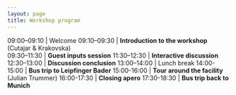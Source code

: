 ```yaml
---
layout: page
title: Workshop program
---
```



09:00–09:10 | Welcome 
09:10–09:30 | **Introduction to the workshop** (Cutajar & Krakovska)   
09:30–11:30 | **Guest inputs session** 
11:30–12:30 | **Interactive discussion**  
12:30–13:00 | **Discussion conclusion** 
13:00–14:00 | Lunch break 
14:00-15:00 | **Bus trip to Leipfinger Bader** 
15:00-16:00 | **Tour around the facility** (Julian Trummer)
16:00-17:30 | **Closing apero**
17:30-18:30 | **Bus trip back to Munich**

